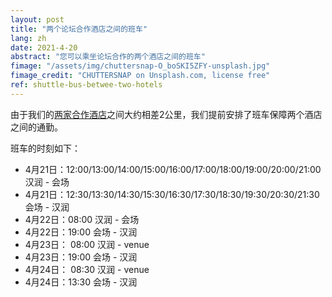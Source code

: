 ```yaml
---
layout: post
title: "两个论坛合作酒店之间的班车"
lang: zh
date: 2021-4-20
abstract: "您可以乘坐论坛合作的两个酒店之间的班车"
fimage: "/assets/img/chuttersnap-O_boSKI5ZFY-unsplash.jpg"
fimage_credit: "CHUTTERSNAP on Unsplash.com, license free"
ref: shuttle-bus-betwee-two-hotels
---
```


由于我们的[两家合作酒店](/zh/logistics)之间大约相差2公里，我们提前安排了班车保障两个酒店之间的通勤。

班车的时刻如下：

- 4月21日：12:00/13:00/14:00/15:00/16:00/17:00/18:00/19:00/20:00/21:00 汉润 - 会场
- 4月21日：12:30/13:30/14:30/15:30/16:30/17:30/18:30/19:30/20:30/21:30 会场 - 汉润
- 4月22日：08:00 汉润 - 会场
- 4月22日：19:00 会场 - 汉润
- 4月23日： 08:00 汉润 - venue
- 4月23日：19:00 会场 - 汉润
- 4月24日： 08:30 汉润 - venue
- 4月24日：13:30 会场 - 汉润
